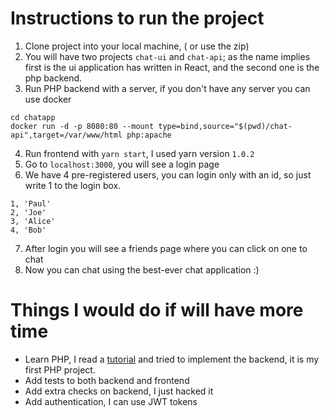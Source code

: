 # Instructions to run the project

1. Clone project into your local machine, ( or use the zip)
2. You will have two projects `chat-ui` and `chat-api`; 
as the name implies first is the ui application has written in React, and the second one is the php backend.
3. Run PHP backend with a server, if you don't have any server you can use docker
```
cd chatapp
docker run -d -p 8080:80 --mount type=bind,source="$(pwd)/chat-api",target=/var/www/html php:apache
```
4. Run frontend with `yarn start`, I used yarn version `1.0.2` 
5. Go to `localhost:3000`, you will see a login page
6. We have 4 pre-registered users, you can login only with an id, so just write 1 to the login box.

```
1, 'Paul'
2, 'Joe'
3, 'Alice'
4, 'Bob'
```

7. After login you will see a friends page where you can click on one to chat
8. Now you can chat using the best-ever chat application :)

# Things I would do if will have more time
- Learn PHP, I read a [tutorial](https://www.codeofaninja.com/2017/02/create-simple-rest-api-in-php.html) and tried to implement the backend, it is my first PHP project.
- Add tests to both backend and frontend
- Add extra checks on backend, I just hacked it
- Add authentication, I can use JWT tokens



